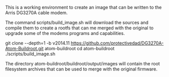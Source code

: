 This is a working environment to create an image that can be written to the Arris DG3270A cable modem.

The command scripts/build_image.sh will download the sources and compile them to create a rootfs that can me merged with the original to upgrade some of the modems programs and capabilities.

git clone --depth=1 -b v2014.11 https://github.com/protectivedad/DG3270A-Atom-Buildroot.git atom-buildroot
cd atom-buildroot
./scripts/build_image.sh

The directory atom-buildroot/buildroot/output/images will contain the root filesystem archives that can be used to merge with the original firmware.
